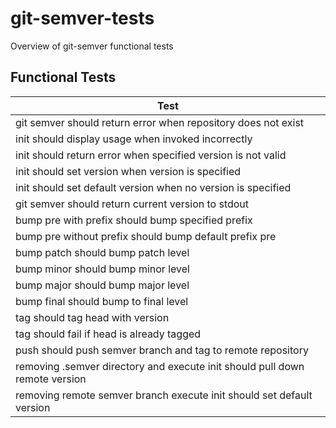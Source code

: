 # git-semver-tests
Overview of git-semver functional tests

## Functional Tests

| Test |
| --- |
| git semver should return error when repository does not exist |
| init should display usage when invoked incorrectly |
| init should return error when specified version is not valid |
| init should set version when version is specified |
| init should set default version when no version is specified |
| git semver should return current version to stdout |
| bump pre with prefix should bump specified prefix |
| bump pre without prefix should bump default prefix pre |
| bump patch should bump patch level |
| bump minor should bump minor level |
| bump major should bump major level |
| bump final should bump to final level |
| tag should tag head with version |
| tag should fail if head is already tagged |
| push should push semver branch and tag to remote repository |
| removing .semver directory and execute init should pull down remote version |
| removing remote semver branch execute init should set default version |
